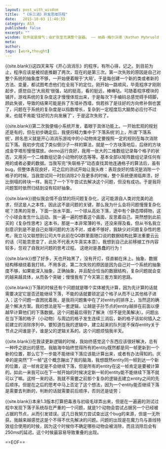 ```yaml
---
layout: post_with_wisdom
title:  "《乐三消》开发思维历程"
date:   2015-10-03 11:40:33
category: AS3
published: false
excerpt: ""
wisdom: 软件就是煤气；会扩张至充满整个容器。 —— 纳森·梅尔沃德（Nathan Myhrvold ），微软前CIO
meta: 
author: 
tags: [work,thought]
---
```


{{site.blank}}这四天来写《开心消消乐》的程序，有所心得，记之。到目前为止，程序应该是被彻底推翻了两次，现在的是第三次。第一次失败的原因是自己对整个系统的抽象度不够，一开始便着眼于‘大局’，于是每创建一个新的类或者新的方法、变量，都试图考虑他们在全局下的定位。刚开始一路顺风，毕竟程序才刚刚起步，感觉自己‘大局观’很强，站的挺高，看的挺远，棒棒哒。可随着程序模块的铺开，游戏系统的复杂度这才慢慢体现出来，于是每次下手编码总感觉碍手碍脚，顾此失彼，导致的结果可能是拆了东墙补西墙，倘若拆了是往好的方向修补倒也罢了，问题在于系统的复杂度是以指数增长，复杂到一定程度后大脑势必应付不过来，也就不肯能‘往好的方向发展了’，于是这次失败了。

{{site.blank}}第二次我便缩小系统开发，着眼于具体功能上。一开始宏观的规划还是有的，但在初步确定后，我便将精力集中于‘下落系统’的上，所谓‘下落系统’，顾名思义就是开心消消乐游戏中的小动物肯定要按照一定的规则在每次消除后下落。我初步完成了类似倒沙子一样的算法，就是一个方块落地后，后继的方块成金字塔形慢慢摆放。demo运行良好，我用一张大的二维数组记录每个格子的状态，又用另一个二维数组记录小动物的状态等等。基本全部以矩阵数组记录任何有用的或者必要的数据。当我写完“失联格子”动态查找其他连通格子的算法后，虽有bug，但整体表现良好，可之后的测试开始让我头疼：表现良好的情况是消除一个格子的时候，当我尝试同一时刻消除2个及更多的时候，整个系统便濒临奔溃，好比倒塌的砖块一样。我花了一个下午尝试去解决这个问题，但没有成功。于是我将问题暂时依然归结到没有较好抽象。

{{site.blank}}貌似我会情不自禁的将问题复杂化，这可能源自人类对完美的追求，但这是人之本性，因此这不是问题的关键，那么我为什么会将问题慢慢复杂化呢？漆黑的背景，下面一张水平面，一个球从高处下落，途中有个静态障碍物，这个小球会发生什么运动。我一遍一遍的想着这个画面，反思着自己。突然想到此前买的《复杂性思考》这本书，那是一本非常薄的书，还没来得及看。但从书名我立刻意识到是不是自己处理问题的方法不对，或者不够好，我缺少对问题复杂性的思考。我立马又联想到公司大牛此前在QQ群里面随口说的数据结构比算法重要云云的话（可能意思变了，此处不代表大牛真实本意）。我想到自己此前移植工作内容较多，忽视了自我对问题的思考过程。 这绝对是愚蠢的行为！ 

{{site.blank}}想了好多，天也开始黑了，没有开灯，径直躺在床上。抽象、数据结构移植绕着我打转。不用多说，第二次失败的原因是因为自己对一个系统的抽象度不够，如果能深入抽象，正确抽象，并且配合恰当的数据结构，复杂问题就会变的越来越具体，从而各个突破；慢慢我有了今天第三套方案的思路。

{{site.blank}}下落的时候还有个问题就是哪个实体被先计算，因为先计算的话就需要决定它是否还能继续下落，不能的话就要锁定这个格子从而不让其他格子进入；这个问题一直困扰着我，是我将问题集中在了对entity的排序上，当然这的确是个解决方案。我的想法是写一套逻辑，让越是子孙节点的entity越排在前面以便越早计算他们的下落数据。这个问题最后得到了解决（但不是完美解决）。问题出在当下落的格子（小动物）与周边的格子发生连续三消后，新的格子该如何插入之前建立的消除序列中。要知道在我的逻辑中，建立起来的队列是不保存entity关于节点之间谁是子，谁是父的逻辑关系的。这个问题烦恼我半天。

{{site.blank}}在我读更新逻辑的时候，我始终感觉这个东西应该很好解决，总有一种呼之欲出的感觉。我脑海中始终觉得所有的entity既然都是同一帧更新到一个新的位置，那么它下一步能不能继续下落应该能计算出来，或者有办法得知的。庆幸的是突然“下一帧”这个概念蹦出了我的脑海，我想既然entity同一帧到达一个新的位置，这一帧肯定是不会继续下落，但是所有的entity在这一帧肯定是要被计算的。如此一来我可以在下一帧开始的时候决定新一轮的entity能不能继续下落不就可以了嘛。这样一来的话，我就不需要之前那个复杂的逻辑去建立entity之间的先后顺序。但是在之后的思考中马上否定了这个想法，因为一个entity能否继续下落是需要去判断的，判断的话就需要前后顺序，否则还是徒劳；

{{site.blank}}本来1.3版本打算把毒液与初级毛球弄出来，但是在一遍遍的测试过程中发现下落子系统存在严重的一个问题，就是1个动物会尝试占据另一个已经被占据的节点，从而引发错误。这几日我努力尝试查出这个bug的来源，但是一无所获。我越来越感觉这是个不得不优先解决的问题。问题的出现是在魔力鸟与直线特效组合使用的时候，因为这个时候你不确定哪些动物会被消除，而且消除后会有250ms的延迟。这个时候最容易导致重叠的出现。


==EOF==

